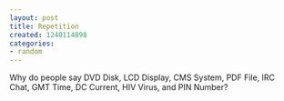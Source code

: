 ```yaml
---
layout: post
title: Repetition
created: 1240114898
categories:
- random
---
```

Why do people say DVD Disk, LCD Display, CMS System, PDF File, IRC Chat, GMT Time, DC Current, HIV Virus, and PIN Number?
